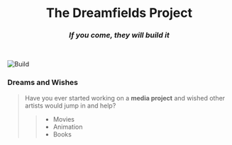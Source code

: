 <!-- # The Dreamfields Project -->
<h1 style="text-align: center;">The Dreamfields Project</h1>

<h3 style="text-align: center; font-style: italic;">If you come, they will build it</h3>

&nbsp;

![Build](https://svgsilh.com/svg/2029821.svg)

### Dreams and Wishes

> Have you ever started working on a **media project** and wished other artists would jump in and help?
>
> > - Movies
> > - Animation
> > - Books
